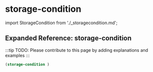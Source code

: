 # storage-condition

import StorageCondition from './_storagecondition.md';

<StorageCondition />

## Expanded Reference: storage-condition

:::tip
TODO: Please contribute to this page by adding explanations and examples
:::

```lisp
(storage-condition )
```
